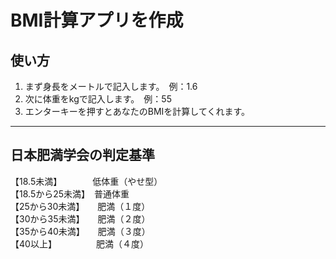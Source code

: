 # BMI計算アプリを作成
## 使い方

1. まず身長をメートルで記入します。　例：1.6
1. 次に体重をkgで記入します。　例：55
1. エンターキーを押すとあなたのBMIを計算してくれます。

---

## 日本肥満学会の判定基準
【18.5未満】　　　　低体重（やせ型）  
【18.5から25未満】　普通体重  
【25から30未満】　　肥満（１度）  
【30から35未満】　　肥満（２度）  
【35から40未満】　　肥満（３度）  
【40以上】　　　　　肥満（４度）  
